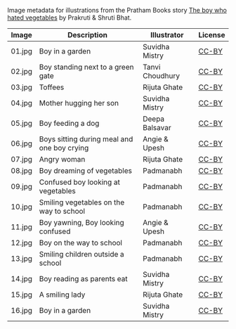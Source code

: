 Image metadata for illustrations from the Pratham Books story [The boy who hated vegetables](https://storyweaver.org.in/stories/2093-the-boy-who-hated-vegetables) by Prakruti & Shruti Bhat.

Image | Description | Illustrator | License
----- | ----------- | ----------- | -------
01.jpg | Boy in a garden | Suvidha Mistry | [CC-BY](https://creativecommons.org/licenses/by/4.0/)
02.jpg | Boy standing next to a green gate | Tanvi Choudhury | [CC-BY](https://creativecommons.org/licenses/by/4.0/)
03.jpg | Toffees | Rijuta Ghate | [CC-BY](https://creativecommons.org/licenses/by/4.0/)
04.jpg | Mother hugging her son | Suvidha Mistry | [CC-BY](https://creativecommons.org/licenses/by/4.0/)
05.jpg | Boy feeding a dog  | Deepa Balsavar | [CC-BY](https://creativecommons.org/licenses/by/4.0/)
06.jpg | Boys sitting during meal and one boy crying | Angie & Upesh | [CC-BY](https://creativecommons.org/licenses/by/4.0/)
07.jpg | Angry woman | Rijuta Ghate | [CC-BY](https://creativecommons.org/licenses/by/4.0/)
08.jpg | Boy dreaming of vegetables | Padmanabh | [CC-BY](https://creativecommons.org/licenses/by/4.0/)
09.jpg | Confused boy looking at vegetables | Padmanabh | [CC-BY](https://creativecommons.org/licenses/by/4.0/)
10.jpg | Smiling vegetables on the way to school | Padmanabh | [CC-BY](https://creativecommons.org/licenses/by/4.0/)
11.jpg | Boy yawning, Boy looking confused | Angie & Upesh | [CC-BY](https://creativecommons.org/licenses/by/4.0/)
12.jpg | Boy on the way to school | Padmanabh | [CC-BY](https://creativecommons.org/licenses/by/4.0/)
13.jpg | Smiling children outside a school | Padmanabh | [CC-BY](https://creativecommons.org/licenses/by/4.0/)
14.jpg | Boy reading as parents eat | Suvidha Mistry | [CC-BY](https://creativecommons.org/licenses/by/4.0/)
15.jpg | A smiling lady | Rijuta Ghate | [CC-BY](https://creativecommons.org/licenses/by/4.0/)
16.jpg | Boy in a garden | Suvidha Mistry | [CC-BY](https://creativecommons.org/licenses/by/4.0/)
